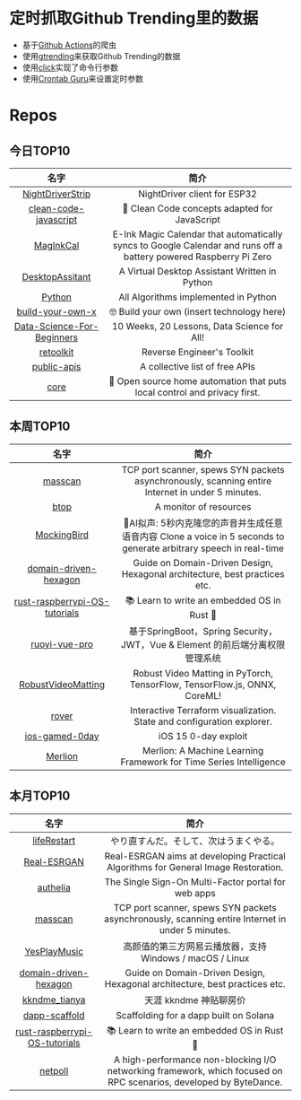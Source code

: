 # 定时抓取Github Trending里的数据
* 基于[Github Actions](https://docs.github.com/en/actions)的爬虫
* 使用[gtrending](https://github.com/hedythedev/gtrending)来获取Github Trending的数据
* 使用[click](https://github.com/pallets/click)实现了命令行参数
* 使用[Crontab Guru](https://crontab.guru/)来设置定时参数

# Repos
## 今日TOP10 
<!-- START OF DAILY_TOP10_REPOS -->
| 名字 | 简介 |
| :----: | :----: |
| [NightDriverStrip](https://github.com/PlummersSoftwareLLC/NightDriverStrip) | NightDriver client for ESP32 |
| [clean-code-javascript](https://github.com/ryanmcdermott/clean-code-javascript) | 🛁 Clean Code concepts adapted for JavaScript |
| [MagInkCal](https://github.com/speedyg0nz/MagInkCal) | E-Ink Magic Calendar that automatically syncs to Google Calendar and runs off a battery powered Raspberry Pi Zero |
| [DesktopAssitant](https://github.com/Harsha200105/DesktopAssitant) | A Virtual Desktop Assistant Written in Python |
| [Python](https://github.com/TheAlgorithms/Python) | All Algorithms implemented in Python |
| [build-your-own-x](https://github.com/danistefanovic/build-your-own-x) | 🤓 Build your own (insert technology here) |
| [Data-Science-For-Beginners](https://github.com/microsoft/Data-Science-For-Beginners) | 10 Weeks, 20 Lessons, Data Science for All! |
| [retoolkit](https://github.com/mentebinaria/retoolkit) | Reverse Engineer's Toolkit |
| [public-apis](https://github.com/public-apis/public-apis) | A collective list of free APIs |
| [core](https://github.com/home-assistant/core) | 🏡 Open source home automation that puts local control and privacy first. |
<!-- END OF DAILY_TOP10_REPOS -->

## 本周TOP10
<!-- START OF WEEKLY_TOP10_REPOS -->
| 名字 | 简介 |
| :----: | :----: |
| [masscan](https://github.com/robertdavidgraham/masscan) | TCP port scanner, spews SYN packets asynchronously, scanning entire Internet in under 5 minutes. |
| [btop](https://github.com/aristocratos/btop) | A monitor of resources |
| [MockingBird](https://github.com/babysor/MockingBird) | 🚀AI拟声: 5秒内克隆您的声音并生成任意语音内容 Clone a voice in 5 seconds to generate arbitrary speech in real-time |
| [domain-driven-hexagon](https://github.com/Sairyss/domain-driven-hexagon) | Guide on Domain-Driven Design, Hexagonal architecture, best practices etc. |
| [rust-raspberrypi-OS-tutorials](https://github.com/rust-embedded/rust-raspberrypi-OS-tutorials) | 📚 Learn to write an embedded OS in Rust 🦀 |
| [ruoyi-vue-pro](https://github.com/YunaiV/ruoyi-vue-pro) | 基于SpringBoot，Spring Security，JWT，Vue & Element 的前后端分离权限管理系统 |
| [RobustVideoMatting](https://github.com/PeterL1n/RobustVideoMatting) | Robust Video Matting in PyTorch, TensorFlow, TensorFlow.js, ONNX, CoreML! |
| [rover](https://github.com/im2nguyen/rover) | Interactive Terraform visualization. State and configuration explorer. |
| [ios-gamed-0day](https://github.com/illusionofchaos/ios-gamed-0day) | iOS 15 0-day exploit |
| [Merlion](https://github.com/salesforce/Merlion) | Merlion: A Machine Learning Framework for Time Series Intelligence |
<!-- END OF WEEKLY_TOP10_REPOS -->

## 本月TOP10
<!-- START OF MONTHLY_TOP10_REPOS -->
| 名字 | 简介 |
| :----: | :----: |
| [lifeRestart](https://github.com/VickScarlet/lifeRestart) | やり直すんだ。そして、次はうまくやる。 |
| [Real-ESRGAN](https://github.com/xinntao/Real-ESRGAN) | Real-ESRGAN aims at developing Practical Algorithms for General Image Restoration. |
| [authelia](https://github.com/authelia/authelia) | The Single Sign-On Multi-Factor portal for web apps |
| [masscan](https://github.com/robertdavidgraham/masscan) | TCP port scanner, spews SYN packets asynchronously, scanning entire Internet in under 5 minutes. |
| [YesPlayMusic](https://github.com/qier222/YesPlayMusic) | 高颜值的第三方网易云播放器，支持 Windows / macOS / Linux |
| [domain-driven-hexagon](https://github.com/Sairyss/domain-driven-hexagon) | Guide on Domain-Driven Design, Hexagonal architecture, best practices etc. |
| [kkndme_tianya](https://github.com/shengcaishizhan/kkndme_tianya) | 天涯 kkndme 神贴聊房价 |
| [dapp-scaffold](https://github.com/solana-labs/dapp-scaffold) | Scaffolding for a dapp built on Solana |
| [rust-raspberrypi-OS-tutorials](https://github.com/rust-embedded/rust-raspberrypi-OS-tutorials) | 📚 Learn to write an embedded OS in Rust 🦀 |
| [netpoll](https://github.com/cloudwego/netpoll) | A high-performance non-blocking I/O networking framework, which focused on RPC scenarios, developed by ByteDance. |
<!-- END OF MONTHLY_TOP10_REPOS -->
